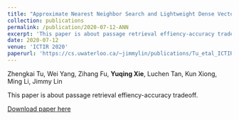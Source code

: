 ```yaml
---
title: "Approximate Nearest Neighbor Search and Lightweight Dense Vector Reranking in Multi-Stage Retrieval Architectures."
collection: publications
permalink: /publication/2020-07-12-ANN
excerpt: 'This paper is about passage retrieval effiency-accuracy tradeoff.'
date: 2020-07-12
venue: 'ICTIR 2020'
paperurl: 'https://cs.uwaterloo.ca/~jimmylin/publications/Tu_etal_ICTIR2020.pdf'
---
```


Zhengkai Tu, Wei Yang, Zihang Fu, **Yuqing Xie**, Luchen Tan, Kun Xiong, Ming Li, Jimmy Lin

This paper is about passage retrieval effiency-accuracy tradeoff.

[Download paper here](https://cs.uwaterloo.ca/~jimmylin/publications/Tu_etal_ICTIR2020.pdf)
